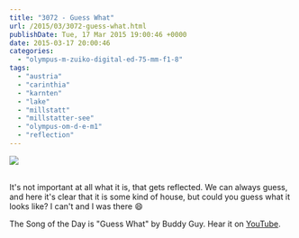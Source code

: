 ```yaml
---
title: "3072 - Guess What"
url: /2015/03/3072-guess-what.html
publishDate: Tue, 17 Mar 2015 19:00:46 +0000
date: 2015-03-17 20:00:46
categories: 
  - "olympus-m-zuiko-digital-ed-75-mm-f1-8"
tags: 
  - "austria"
  - "carinthia"
  - "karnten"
  - "lake"
  - "millstatt"
  - "millstatter-see"
  - "olympus-om-d-e-m1"
  - "reflection"
---
```

<div class="container">
<div class="center"><a target="_blank" href="https://d25zfm9zpd7gm5.cloudfront.net/1200x1200/2015/20150307_152907_lr.jpg"><img src="https://d25zfm9zpd7gm5.cloudfront.net/0600x0600/2015/20150307_152907_lr.jpg" /></a></div>
</div>
<br />

It's not important at all what it is, that gets reflected. We can always guess, and here it's clear that it is some kind of house, but could you guess what it looks like? I can't and I was there 😄

The Song of the Day is "Guess What" by Buddy Guy. Hear it on <a href="https://www.youtube.com/watch?v=K8z1Weh-las" target="_blank">YouTube</a>.
